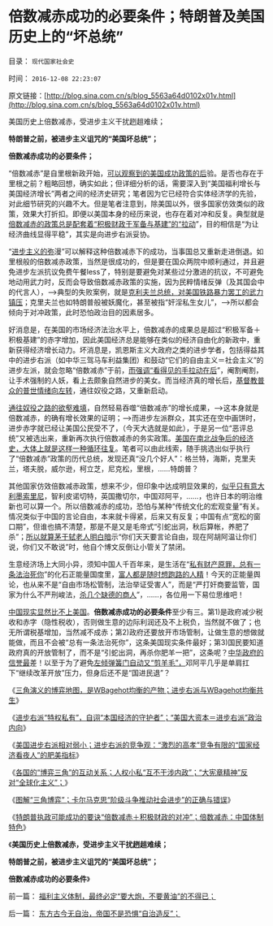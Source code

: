 # 倍数减赤成功的必要条件；特朗普及美国历史上的“坏总统”

目录： `现代国家社会史` 

时间： `2016-12-08 22:23:07` 

原文链接：[http://blog.sina.com.cn/s/blog_5563a64d0102x01v.html](http://blog.sina.com.cn/s/blog_5563a64d0102x01v.html)

美国历史上倍数减赤，受进步主义干扰趔趄难续；

**特朗普之前，被进步主义诅咒的“美国坏总统”；**

**倍数减赤成功的必要条件；**

“倍数减赤”是自里根新政开始，[可以观察到的美国成功政策的后](../../../2016/11/24/走投无路的茶党，只能奋起抗争于“政治正确”；.md)验。是否也存在于里根之前？粗略回想，确实如此；但详细分析的话，需要深入到“美国福利增长与美国经济增长”两者之间的经济史研究；笔者因为它已经符合实体经济学的先验，对此细节研究的兴趣不大。但是笔者注意到，除美国以外，很多国家仿效类似的政策，效果大打折扣。即便以美国本身的经历来说，也存在着对冲和反复。典型就是[倍数减赤的政策总是配套着“积极财政于军备与基建”的“拉动](../../../2016/11/21/中美政治对比，里根路线的N种“继承者”.md)”，目的相信是“为让经济曲线显得平稳”，其实是向进步右派妥协。

“[进步主义的弥](../../../2016/11/14/最重要是确认“进步势力弥漫全世界”的客观存在；.md)漫”可以解释这种倍数减赤下的成功，当事国总又重新走进倒退。如里根般的倍数减赤政策，当然是很成功的，但是要在国众两院中顺利通过，并且避免进步左派抗议免费午餐less了，特别是要避免对某些过分激进的抗议，不可避免地动用武力时，反而会导致倍数减赤政策的实施，因为民粹情绪反弹（及其国会中的代言人），——>典型的失败案例，就是[克利夫兰总统，对美国铁路暴力罢工的武力镇压](../../../2011/7/5/工业时代残存的小农意识与黑社会很难区分.md)；克里夫兰也如特朗普般被妖魔化，甚至被指“奸淫私生女儿”，——>所以都会倾向于对冲政策，此时恐怕政治目的因素居多。

好消息是，在美国的市场经济法治水平上，倍数减赤的成果总是超过“积极军备＋积极基建”的赤字增加，因此美国经济总是能够在类似的经济自由化的新政中，重新获得经济增长动力。坏消息是，凯恩斯主义大政府之类的进步学者，包括得益其中的进步右派（如中华三驾马车利益集团）和鼓动“它们的自由主义＝社会主义”的进步左派，就会忽略“倍数减赤”于前，[而强调“看得见的手拉动在后](../../../2009/12/26/“看得见的手”催化了大萧条.md)”，阉割阉割，让手术强制的人妖，看上去颇象自然进步的美女。而当经济真的增长后，[基督教普众的普世情绪向左转](../../../2016/12/1/“通往奴役之路”与经济周期的形成机理；.md)，通往奴役之路，又重新启动。

[通往奴役之路的欲壑难填](../../../2011/7/19/阻止民粹血腥无谓漫延的合理性.md)，自然轻易吞噬“倍数减赤”的增长成果，——>这本身就是倍数减赤，的确有增长效果的证明；——>而进步左派群众，其实还在空中画饼时，进步赤字就已经让美国公民受不了，（今天大选就是如此），于是另一位“恶评总统”又被选出来，重新再次执行倍数减赤的务实政策。[美国在南北战争后的经济史，大体上就是这样一种循环往复](../../../2013/11/19/美国民主不需要宪法，枪械泛滥不是美国民主的保证.md)。笔者可以由此线索，随手挑选出似乎执行了“倍数减赤”政策的历代总统，发现还真“没几个好人”：格兰特，海斯，克里夫兰，塔夫脱，威尔逊，柯立芝，尼克松，里根，……特朗普？

其他国家仿效倍数减赤政策，想来不少，但印象中达成明显效果的，[似乎只有意大利墨索里尼](../../../2014/10/24/高桥是清和墨索里尼,第一批跳出金本位陷阱的政治家.md)，智利皮诺切特，英国撒切尔，中国邓阿平，……，也许日本的明治维新也可以算一个。所以倍数减赤的成功，恐怕与某种“传统文化的宏观变量”有关。情况类似于中国的言论自由，本来就卡得紧，后来又有反复；中国有点“宽松的窗口期”，但谁也搞不清楚，那是不是又是毛帝式“引蛇出洞，秋后算帐，养肥了杀”；[所以就算茅于轼老人明白暗](http://blog.sina.com.cn/s/blog_49a3971d0102vdgl.html)示“你们天天要言论自由，现在阿胡阿温让你们说，你们又不敢说”时，他自个博文反倒让小管关了禁闭。

生意经济场上大同小异，须知中国人千百年来，是生活在“[私有财产原罪，总有一条法治死你](../../../2014/4/28/王立军同志“总有一条法治死你”的打黑机理.md)”的化石正能量国度里，[富人都是随时想跑路的人精](../../../2009/8/27/富人不需要保护，特权才需要保护.md)！今天的正能量舆论，也从来不是“自由市场松管制，法治举证受害人”，而是“严打奸商要监管，国家为什么不严刑峻法，[杀几个缺德的商人](http://wp.me/p1tcNC-56)”，……，各位用一下易位思维吧！

[中国现实显然比不上美国](../../../2016/1/21/中华帝国的全局变量效益低下，导致中国的股票与债券完全等价；.md)。**倍数减赤成功的必要条件**至少有三。第1)是政府减少税收和赤字（隐性税收），否则做生意的边际利润还及不上税负，当然就不做了；也无所谓税基增加，当然减不成赤；第2)政府还要放开市场管制，让做生意的想做就能做，而且不会被“总有一条法治死你”，这条美国现实条件最好；第3)国民要知道政府真的开放管制了，而不是“引蛇出洞，再杀你肥羊一把”，这条呢？[中华政府的信誉最](../../../2012/12/17/《大革命和旧制度》值得深读,资本主义不是夺权的主义.md)差！以至于为了避免[左倾弹簧门自动又“剪羊毛”，](../../../2016/8/10/钢穴世界的“左倾弹簧门”，“拨乱反正”指“坚持中左路线”；.md)邓阿平几乎是单肩扛下“继续改革开放”压力，但身后还不是“国进民退”？

《[三角演义的博弈地图，是WBagehot均衡的产物；进步右派与WBagehot均衡共生](../../../2016/12/2/WBagehot均衡决定了“道德治国必要性”和“干部队伍主流是好的”.md)》

《[进步右派“特权私有”，自诩“本国经济的守护者”；“美国大资本＝进步右派”政治内向](../../../2016/12/3/进步右派“特权私有”，自诩“本国经济的守护者”；.md)》

《[美国进步右派相对弱小；进步右派的竞争观：“激烈的高孝”竞争有限的“国家经济看夜人”的肥美指标](../../../2016/12/4/本拉登和约翰布朗，基督教和希特勒的共识.md)》

《[各国的“博弈三角”的互动关系；人权小私“互不干涉内政”；“大宪章精神”反对“全球化主义”；](../../../2016/12/5/各国间“博弈三角”的互动关系；.md)》

《[图解“三角博弈”；卡尔马克思“阶级斗争推动社会进步”的正确与错误](../../../2016/12/6/图解“三角博弈”；卡尔马克思“阶级斗争”的正确与错误.md)》

《[特朗普执政可能成功的要诀“倍数减赤＋积极财政的对冲”；倍数减赤：中国体制特色](../../../2016/12/7/特朗普执政成功的要诀“倍数减赤＋积极财政的对冲”；.md)》

《**美国历史上倍数减赤，受进步主义干扰趔趄难续；**

**特朗普之前，被进步主义诅咒的“美国坏总统”；**

**倍数减赤成功的必要条件**》

前一篇： [福利主义体制，最终必定“要大炮，不要黄油”的不得已；](../../../2016/12/10/福利主义体制，最终必定“要大炮，不要黄油”的不得已；.md)

后一篇： [东方古今无自治，帝国不是恐惧“自治造反”；](../../../2016/11/15/东方古今无自治，帝国不是恐惧“自治造反”；.md)

